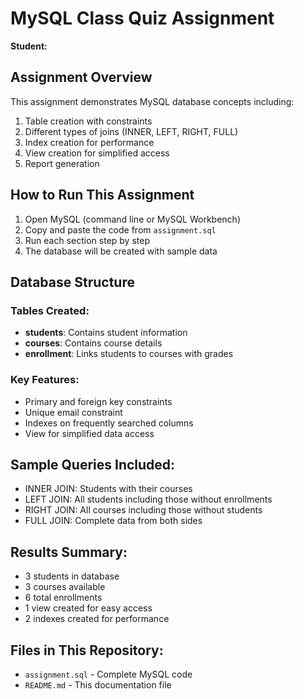 # MySQL Class Quiz Assignment

**Student:**

## Assignment Overview
This assignment demonstrates MySQL database concepts including:
1. Table creation with constraints
2. Different types of joins (INNER, LEFT, RIGHT, FULL)
3. Index creation for performance
4. View creation for simplified access
5. Report generation

## How to Run This Assignment

1. Open MySQL (command line or MySQL Workbench)
2. Copy and paste the code from `assignment.sql`
3. Run each section step by step
4. The database will be created with sample data

## Database Structure

### Tables Created:
- **students**: Contains student information
- **courses**: Contains course details  
- **enrollment**: Links students to courses with grades

### Key Features:
- Primary and foreign key constraints
- Unique email constraint
- Indexes on frequently searched columns
- View for simplified data access

## Sample Queries Included:
- INNER JOIN: Students with their courses
- LEFT JOIN: All students including those without enrollments
- RIGHT JOIN: All courses including those without students
- FULL JOIN: Complete data from both sides

## Results Summary:
- 3 students in database
- 3 courses available
- 6 total enrollments
- 1 view created for easy access
- 2 indexes created for performance

## Files in This Repository:
- `assignment.sql` - Complete MySQL code
- `README.md` - This documentation file